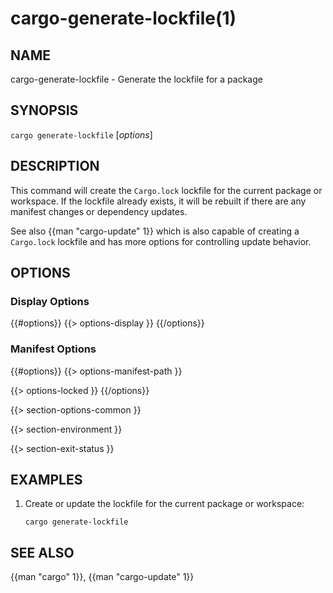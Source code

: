 # cargo-generate-lockfile(1)

## NAME

cargo-generate-lockfile - Generate the lockfile for a package

## SYNOPSIS

`cargo generate-lockfile` [_options_]

## DESCRIPTION

This command will create the `Cargo.lock` lockfile for the current package or
workspace. If the lockfile already exists, it will be rebuilt if there are any
manifest changes or dependency updates.

See also {{man "cargo-update" 1}} which is also capable of creating a `Cargo.lock`
lockfile and has more options for controlling update behavior.

## OPTIONS

### Display Options

{{#options}}
{{> options-display }}
{{/options}}

### Manifest Options

{{#options}}
{{> options-manifest-path }}

{{> options-locked }}
{{/options}}

{{> section-options-common }}

{{> section-environment }}

{{> section-exit-status }}

## EXAMPLES

1. Create or update the lockfile for the current package or workspace:

       cargo generate-lockfile

## SEE ALSO
{{man "cargo" 1}}, {{man "cargo-update" 1}}
